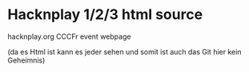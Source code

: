 Hacknplay 1/2/3 html source
====
hacknplay.org
CCCFr event webpage

(da es Html ist kann es jeder sehen und somit ist auch das Git hier kein Geheimnis)
